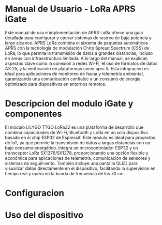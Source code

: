 # Manual de Usuario - LoRa APRS iGate

Este manual de uso e implementación de APRS LoRa ofrece una guía detallada para configurar y operar sistemas de rastreo de baja potencia y largo alcance. 
APRS LoRa combina el sistema de paquetes automáticos APRS con la tecnología de modulación Chirp Spread Spectrum (CSS) de LoRa, lo que permite la transmisión de datos a grandes distancias, incluso en áreas con infraestructura limitada. 
A lo largo del manual, se explican aspectos clave como la conexión a redes Wi-Fi, el uso de formatos de datos AX.25, y la verificación en plataformas como aprs.fi. Esta integración es ideal para aplicaciones de monitoreo de fauna y telemetría ambiental, 
garantizando una comunicación confiable y un consumo de energía optimizado para dispositivos en entornos remotos.

# Descripcion del modulo iGate y componentes

El módulo LILYGO TTGO LoRa32 es una plataforma de desarrollo que combina capacidades de Wi-Fi, Bluetooth y LoRa en un solo dispositivo basado en el chip ESP32 de Espressif. Este módulo es ideal para proyectos de IoT, ya que permite la transmisión de datos a largas distancias con un bajo consumo energético. Integra un microcontrolador ESP32 y un transceptor LoRa SX1276/SX1278,
 proporcionando una opción flexible y económica para aplicaciones de telemetría, comunicación de sensores y sistemas de seguimiento. También incluye una pantalla OLED para visualizar datos directamente en el dispositivo, facilitando la supervisión en tiempo real y opera en la banda de frecuencia de los 70 cm.

# Configuracion

# Uso del dispositivo

